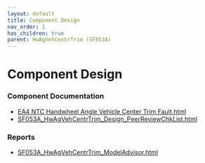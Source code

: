 ```yaml
---
layout: default
title: Component Design
nav_order: 1
has_children: true
parent: HwAgVehCentrTrim (SF053A)
---
```

# Component Design
### Component Documentation

- [EA4 NTC Handwheel Angle Vehicle Center Trim Fault.html](Doc/EA4%20NTC%20Handwheel%20Angle%20Vehicle%20Center%20Trim%20Fault.html)
- [SF053A_HwAgVehCentrTrim_Design_PeerReviewChkList.html](Doc/SF053A_HwAgVehCentrTrim_Design_PeerReviewChkList.html)

### Reports

- [SF053A_HwAgVehCentrTrim_ModelAdvisor.html](Reports/SF053A_HwAgVehCentrTrim_ModelAdvisor.html)


